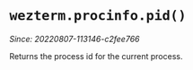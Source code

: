 # `wezterm.procinfo.pid()`

*Since: 20220807-113146-c2fee766*

Returns the process id for the current process.

